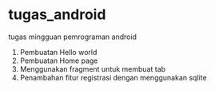 # tugas_android
tugas mingguan pemrograman android

1. Pembuatan Hello world
2. Pembuatan Home page
3. Menggunakan fragment untuk membuat tab
4. Penambahan fitur registrasi dengan menggunakan sqlite
